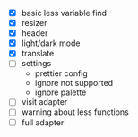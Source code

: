 - [x] basic less variable find
- [x] resizer
- [x] header
- [x] light/dark mode
- [x] translate
- [ ] settings
  - prettier config
  - ignore not supported
  - ignore palette
- [ ] visit adapter
- [ ] warning about less functions
- [ ] full adapter
